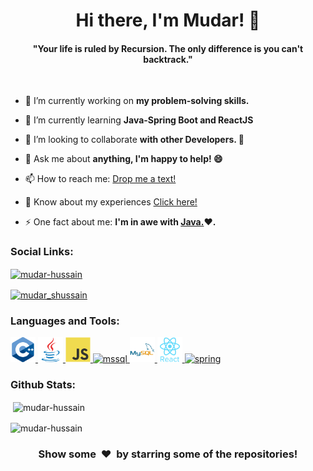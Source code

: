 <p>
  <h1 align="center"><b>Hi there, I'm Mudar! 👋</b></h1>
</p>

<p>
  <h4 align="center"><b>"Your life is ruled by Recursion. The only difference is you can't backtrack."</b></h4>
</p>
<br/>

- 🔭 I’m currently working on **my problem-solving skills.**

- 🌱 I’m currently learning **Java-Spring Boot and ReactJS**

- 👯 I’m looking to collaborate **with other Developers. 🙌**

- 💬 Ask me about **anything, I'm happy to help! 😄**

- 📫 How to reach me: [Drop me a text!][linkedin]

- 📄 Know about my experiences [Click here!][Resume]

- ⚡ One fact about me: **I'm in awe with [Java.](https://www.oracle.com/java/technologies/)❤️.**

<h3 align="left">Social Links:</h3>
<p align="left">
<a href="https://linkedin.com/in/mudar-hussain" target="blank"><img align="center" src="https://raw.githubusercontent.com/rahuldkjain/github-profile-readme-generator/master/src/images/icons/Social/linked-in-alt.svg" alt="mudar-hussain" height="30" width="40" /></a>

<a href="https://www.leetcode.com/mudar_shussain" target="blank"><img align="center" src="https://raw.githubusercontent.com/rahuldkjain/github-profile-readme-generator/master/src/images/icons/Social/leet-code.svg" alt="mudar_shussain" height="30" width="40" /></a>
</p>

<h3 align="left">Languages and Tools:</h3>
<p align="left"> <a href="https://www.w3schools.com/cpp/" target="_blank" rel="noreferrer"> <img src="https://raw.githubusercontent.com/devicons/devicon/master/icons/cplusplus/cplusplus-original.svg" alt="cplusplus" width="40" height="40"/> </a> <a href="https://www.java.com" target="_blank" rel="noreferrer"> <img src="https://raw.githubusercontent.com/devicons/devicon/master/icons/java/java-original.svg" alt="java" width="40" height="40"/> </a> <a href="https://developer.mozilla.org/en-US/docs/Web/JavaScript" target="_blank" rel="noreferrer"> <img src="https://raw.githubusercontent.com/devicons/devicon/master/icons/javascript/javascript-original.svg" alt="javascript" width="40" height="40"/> </a> <a href="https://www.microsoft.com/en-us/sql-server" target="_blank" rel="noreferrer"> <img src="https://www.svgrepo.com/show/303229/microsoft-sql-server-logo.svg" alt="mssql" width="40" height="40"/> </a> <a href="https://www.mysql.com/" target="_blank" rel="noreferrer"> <img src="https://raw.githubusercontent.com/devicons/devicon/master/icons/mysql/mysql-original-wordmark.svg" alt="mysql" width="40" height="40"/> </a> <a href="https://reactjs.org/" target="_blank" rel="noreferrer"> <img src="https://raw.githubusercontent.com/devicons/devicon/master/icons/react/react-original-wordmark.svg" alt="react" width="40" height="40"/> </a> <a href="https://spring.io/" target="_blank" rel="noreferrer"> <img src="https://www.vectorlogo.zone/logos/springio/springio-icon.svg" alt="spring" width="40" height="40"/> </a> </p>


### Github Stats:



<p>&nbsp;<img align="center" src="https://github-readme-stats.vercel.app/api?username=mudar-hussain&show_icons=true&locale=en" alt="mudar-hussain" /></p>

<p><img align="center" src="https://github-readme-streak-stats.herokuapp.com/?user=mudar-hussain&" alt="mudar-hussain" /></p>

<h3 align="center">Show some &nbsp;❤️&nbsp; by starring some of the repositories!</h3>

[linkedin]: https://www.linkedin.com/in/mudar-hussain/
[Resume]: https://drive.google.com/file/d/1CGDxOqyZ5HcaQ0Gu0INWaWwrgTjYm-KS/view?usp=sharing
